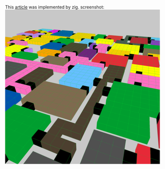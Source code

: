 This [article](https://journal.stuffwithstuff.com/2014/12/21/rooms-and-mazes/) was implemented by zig.
screenshot:
![screen](data/screen.png)
